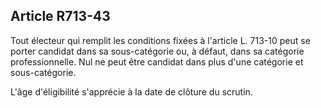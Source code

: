 Article R713-43
----
Tout électeur qui remplit les conditions fixées à l'article L. 713-10 peut se
porter candidat dans sa sous-catégorie ou, à défaut, dans sa catégorie
professionnelle. Nul ne peut être candidat dans plus d'une catégorie et
sous-catégorie.

L'âge d'éligibilité s'apprécie à la date de clôture du scrutin.
